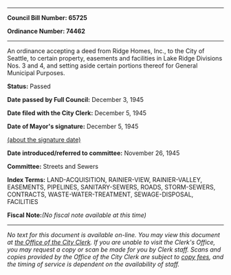 

********

**Council Bill Number: 65725**
   
**Ordinance Number: 74462**
********

 An ordinance accepting a deed from Ridge Homes, Inc., to the City of Seattle, to certain property, easements and facilities in Lake Ridge Divisions Nos. 3 and 4, and setting aside certain portions thereof for General Municipal Purposes.

**Status:** Passed
   
**Date passed by Full Council:** December 3, 1945
   
**Date filed with the City Clerk:** December 5, 1945
   
**Date of Mayor's signature:** December 5, 1945
   
[(about the signature date)](/~public/approvaldate.htm)
   
   
   
**Date introduced/referred to committee:** November 26, 1945
   
**Committee:** Streets and Sewers
   
   
**Index Terms:** LAND-ACQUISITION, RAINIER-VIEW, RAINIER-VALLEY, EASEMENTS, PIPELINES, SANITARY-SEWERS, ROADS, STORM-SEWERS, CONTRACTS, WASTE-WATER-TREATMENT, SEWAGE-DISPOSAL, FACILITIES

**Fiscal Note:**_(No fiscal note available at this time)_
********

_No text for this document is available on-line. You may view this document at [the Office of the City Clerk](http://www.seattle.gov/leg/clerk/contactUs.htm). If you are unable to visit the Clerk's Office, you may request a copy or scan be made for you by Clerk staff. Scans and copies provided by the Office of the City Clerk are subject to [copy fees](http://clerk.seattle.gov/~public/clerkfees.htm), and the timing of service is dependent on the availability of staff._

